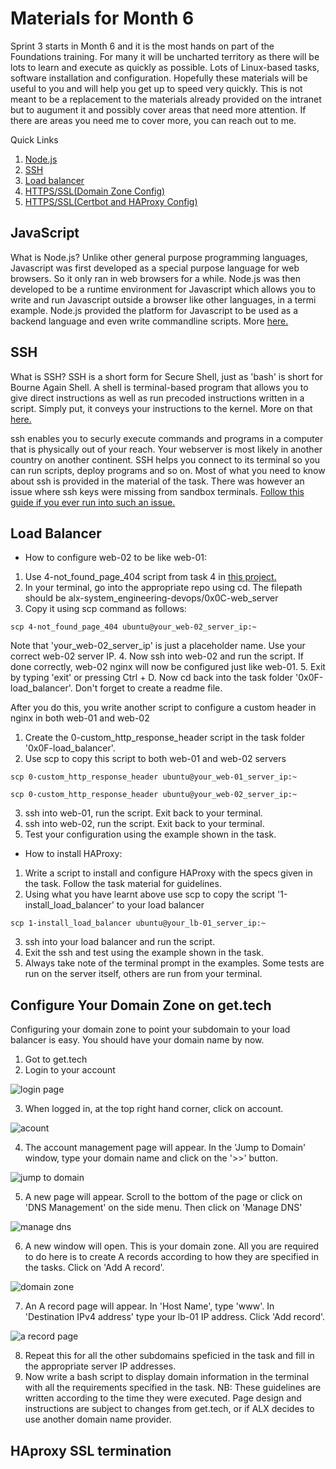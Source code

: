 # Materials for Month 6

Sprint 3 starts in Month 6 and it is the most hands on part of the Foundations training. For many it will be uncharted territory as there will be lots to learn and execute as quickly as possible. Lots of Linux-based tasks, software installation and configuration. Hopefully these materials will be useful to you and will help you get up to speed very quickly. This is not meant to be a replacement to the materials already provided on the intranet but to augument it and possibly cover areas that need more attention. If there are areas you need me to cover more, you can reach out to me.

Quick Links
1. [Node.js](#JavaScript)
2. [SSH](#SSH)
3. [Load balancer](#Load-Balancer)
4. [HTTPS/SSL(Domain Zone Config)](#Configure-Your-Domain-Zone-on-get.tech)
5. [HTTPS/SSL(Certbot and HAProxy Config)](#HAproxy-SSL-termination)

## JavaScript
What is Node.js? Unlike other general purpose programming languages, Javascript was first developed as a special purpose language for web browsers. So it only ran in web browsers for a while. Node.js was then developed to be a runtime environment for Javascript which allows you to write and run Javascript outside a browser like other languages, in a termi example. Node.js provided the platform for Javascript to be used as a backend language and even write commandline scripts.
More [here.](https://www.educative.io/blog/what-is-nodejs)


## SSH
What is SSH? SSH is a short form for Secure Shell, just as 'bash' is short for Bourne Again Shell. A shell is terminal-based program that allows you to give direct instructions as well as run precoded instructions written in a script. Simply put, it conveys your instructions to the kernel. More on that [here.](https://www.geeksforgeeks.org/what-is-terminal-console-shell-and-kernel/)

ssh enables you to securly execute commands and programs in a computer that is physically out of your reach. Your webserver is most likely in another country on another continent. SSH helps you connect to its terminal so you can run scripts, deploy programs and so on. Most of what you need to know about ssh is provided in the material of the task. There was however an issue where ssh keys were missing from sandbox terminals. [Follow this guide if you ever run into such an issue.](https://www.baeldung.com/linux/copy-ssh-keys)


## Load Balancer
* How to configure web-02 to be like web-01:
1. Use 4-not_found_page_404 script from task 4 in [this project.](https://intranet.alxswe.com/projects/266)
2. In your terminal, go into the appropriate repo using cd. The filepath should be alx-system_engineering-devops/0x0C-web_server
3. Copy it using scp command as follows:
```
scp 4-not_found_page_404 ubuntu@your_web-02_server_ip:~
```
Note that 'your_web-02_server_ip' is just a placeholder name. Use your correct web-02 server IP.
4. Now ssh into web-02 and run the script. If done correctly, web-02 nginx will now be configured just like web-01.
5. Exit by typing 'exit' or pressing Ctrl + D. Now cd back into the task folder '0x0F-load_balancer'. Don't forget to create a readme file.

After you do this, you write another script to configure a custom header in nginx in both web-01 and web-02
1. Create the 0-custom_http_response_header script in the task folder '0x0F-load_balancer'.
2. Use scp to copy this script to both web-01 and web-02 servers
```
scp 0-custom_http_response_header ubuntu@your_web-01_server_ip:~
```
```
scp 0-custom_http_response_header ubuntu@your_web-02_server_ip:~
```
3. ssh into web-01, run the script. Exit back to your terminal.
4. ssh into web-02, run the script. Exit back to your terminal.
5. Test your configuration using the example shown in the task.

* How to install HAProxy:
1. Write a script to install and configure HAProxy with the specs given in the task. Follow the task material for guidelines.
2. Using what you have learnt above use scp to copy the script '1-install_load_balancer' to your load balancer
```
scp 1-install_load_balancer ubuntu@your_lb-01_server_ip:~
```
3. ssh into your load balancer and run the script.
4. Exit the ssh and test using the example shown in the task.
5. Always take note of the terminal prompt in the examples. Some tests are run on the server itself, others are run from your terminal.

## Configure Your Domain Zone on get.tech
Configuring your domain zone to point your subdomain to your load balancer is easy.
You should have your domain name by now.
1. Got to get.tech
2. Login to your account

![login page](https://github.com/Innocentsax/ALX-RESOURCES_FROM_BEGINNER_TO_ADVANCE/assets/23355078/2ae345bc-71b6-41bb-83c9-ccdb624a6f96)

3. When logged in, at the top right hand corner, click on account.

![acount](https://github.com/Innocentsax/ALX-RESOURCES_FROM_BEGINNER_TO_ADVANCE/assets/23355078/5ebfa10d-450b-44a3-95ef-bb88a22e543d)

4. The account management page will appear. In the 'Jump to Domain' window, type your domain name and click on the '>>' button.

![jump to domain](https://github.com/Innocentsax/ALX-RESOURCES_FROM_BEGINNER_TO_ADVANCE/assets/23355078/ca42ac75-b097-4893-8293-0b8c0d949aa1)

5. A new page will appear. Scroll to the bottom of the page or click on 'DNS Management' on the side menu. Then click on 'Manage DNS'

![manage dns](https://github.com/Innocentsax/ALX-RESOURCES_FROM_BEGINNER_TO_ADVANCE/assets/23355078/adb78a7a-24af-4829-bd45-8994a56f98a0)

6. A new window will open. This is your domain zone. All you are required to do here is to create A records according to how they are specified in the tasks. Click on 'Add A record'.

![domain zone](https://github.com/Innocentsax/ALX-RESOURCES_FROM_BEGINNER_TO_ADVANCE/assets/23355078/d131fb25-a566-415d-b852-2973d065d722)

7. An A record page will appear. In 'Host Name', type 'www'. In 'Destination IPv4 address' type your lb-01 IP address. Click 'Add record'.

![a record page](https://github.com/Innocentsax/ALX-RESOURCES_FROM_BEGINNER_TO_ADVANCE/assets/23355078/16bc22af-5d97-4427-998f-4c034d4248cb)

8. Repeat this for all the other subdomains speficied in the task and fill in the appropriate server IP addresses.
9. Now write a bash script to display domain information in the terminal with all the requirements specified in the task.
NB: These guidelines are written according to the time they were executed. Page design and instructions are subject to changes from get.tech, or if ALX decides to use another domain name provider.


## HAproxy SSL termination
